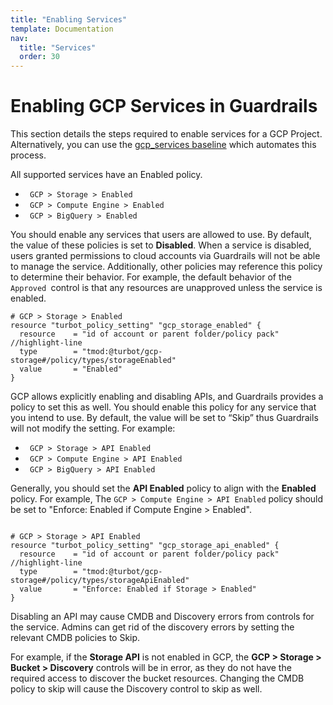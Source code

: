```yaml
---
title: "Enabling Services"
template: Documentation
nav:
  title: "Services"
  order: 30
---
```


# Enabling GCP Services in Guardrails

<div className="alert alert-warning">
This section details the steps required to enable services for a GCP Project. Alternatively, you can use the <a href="https://github.com/turbot/guardrails-samples/tree/master/baselines/gcp/gcp_services">gcp_services baseline</a> which automates this process.
</div>

All supported services have an Enabled policy.

<div className="example">
  <ul>
    <li><code> GCP > Storage > Enabled </code></li>
    <li><code> GCP > Compute Engine > Enabled </code></li>
    <li><code> GCP > BigQuery > Enabled </code></li>
  </ul>
</div>

You should enable any services that users are allowed to use. By default, the
value of these policies is set to **Disabled**. When a service is disabled,
users granted permissions to cloud accounts via Guardrails will not be able to
manage the service. Additionally, other policies may reference this policy to
determine their behavior. For example, the default behavior of the
`Approved `control is that any resources are unapproved unless the service is
enabled.

```hcl
# GCP > Storage > Enabled
resource "turbot_policy_setting" "gcp_storage_enabled" {
  resource    = "id of account or parent folder/policy pack"   //highlight-line
  type        = "tmod:@turbot/gcp-storage#/policy/types/storageEnabled"
  value       = "Enabled"
}

```

GCP allows explicitly enabling and disabling APIs, and Guardrails provides a policy
to set this as well. You should enable this policy for any service that you
intend to use. By default, the value will be set to “Skip” thus Guardrails will not
modify the setting. For example:

<div className="example">
  <ul>
    <li><code> GCP > Storage > API Enabled </code></li>
    <li><code> GCP > Compute Engine > API Enabled </code></li>
    <li><code> GCP > BigQuery > API Enabled </code></li>
  </ul>
</div>

Generally, you should set the **API Enabled** policy to align with the
**Enabled** policy. For example, The `GCP > Compute Engine > API Enabled` policy
should be set to "Enforce: Enabled if Compute Engine > Enabled".

```hcl

# GCP > Storage > API Enabled
resource "turbot_policy_setting" "gcp_storage_api_enabled" {
  resource    = "id of account or parent folder/policy pack"   //highlight-line
  type        = "tmod:@turbot/gcp-storage#/policy/types/storageApiEnabled"
  value       = "Enforce: Enabled if Storage > Enabled"
}

```

Disabling an API may cause CMDB and Discovery errors from controls for the
service. Admins can get rid of the discovery errors by setting the relevant CMDB
policies to Skip.

For example, if the **Storage API** is not enabled in GCP, the **GCP > Storage >
Bucket > Discovery** controls will be in error, as they do not have the required
access to discover the bucket resources. Changing the CMDB policy to skip will
cause the Discovery control to skip as well.
